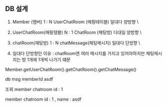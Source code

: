## DB 설계

1. Member (멤버) 1 : N UserChatRoom (매핑테이블) 일대다 양방향 \
2. UserChatRoom(매핑텡블) N : 1 ChatRoom (채팅방) 다대일 양방향 \
3. chatRoom(채팅방) 1 : N chatMessage(채팅메시지) 일대다 단방향 \

3. 일대다 단방향인 이유 : chatRoom엔 여러 메시지를 가지고 있어야하지만 채팅메시지는 방 1개에 1개씩 나가기 떄문


Member.getUserChatRoom().getChatRoom().getChatMessage()


db
msg memberId asdf

조회
member chatroom id : 1 


member chatroom id : 1 , name : asdf 